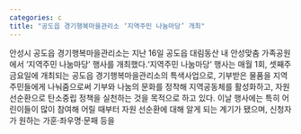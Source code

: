 ```yaml
---
categories: c
title: "공도읍 경기행복마을관리소 ‘지역주민 나눔마당’ 개최"
---
```

안성시 공도읍 경기행복마을관리소는 지난 16일 공도읍 대림동산 내 안성맞춤 가족공원에서 ‘지역주민 나눔마당’ 행사를 개최했다.‘지역주민 나눔마당’ 행사는 매월 1회, 셋째주 금요일에 개최되는 공도읍 경기행복마을관리소의 특색사업으로, 기부받은 물품을 지역주민들에게 나눠줌으로써 기부와 나눔의 문화를 정착해 지역공동체를 활성화하고, 자원 선순환으로 탄소중립 정책을 실천하는 것을 목적으로 하고 있다. 이날 행사에는 특히 어린이들이 많이 참여해 어릴 때부터 자원 선순환에 대해 알게 되는 계기가 됐으며, 신청자가 원하는 가훈·좌우명·문패 등을
